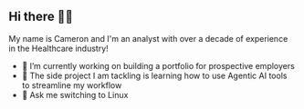 ## Hi there 👋🏾

My name is Cameron and I'm an analyst with over a decade of experience in the Healthcare industry!

- 🔭 I’m currently working on building a portfolio for prospective employers
- 🌱 The side project I am tackling is learning how to use Agentic AI tools to streamline my workflow
- 💬 Ask me switching to Linux

<!--
- 📫 How to reach me: ...
-->
